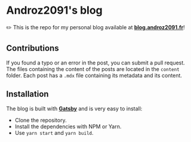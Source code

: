 # Androz2091's blog

✏️ This is the repo for my personal blog available at **[blog.androz2091.fr](https://blog.androz2091.fr)**!

## Contributions

If you found a typo or an error in the post, you can submit a pull request. The files containing the content of the posts are located in the `content` folder. Each post has a `.mdx` file containing its metadata and its content.

## Installation

The blog is built with **[Gatsby](https://www.gatsbyjs.com/)** and is very easy to install:

* Clone the repository.
* Install the dependencies with NPM or Yarn.
* Use `yarn start` and `yarn build`.
